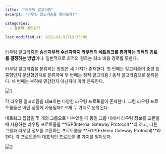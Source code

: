 ```yaml
---
title:  "라우팅 알고리즘"
excerpt: "라우팅 알고리즘을 알아보자!"

categories:
  - 컴퓨터 네트워크
  
last_modified_at: 2021-01-01T18:35:00
---
```


라우팅 알고리즘은 **송신자부터 수신자까지 라우터의 네트워크를 통과하는 최적의 경로를 결정하는 방법**이다. 일반적으로 최적의 경로는 최소 비용 경로를 뜻한다.  

라우팅 알고리즘을 분류하는 방법은 세 가지가 존재한다. 첫 번째는 알고리즘이 중앙 집중형인지 분산형인지로 분류하며  두 번째는 정적 알고리즘 / 동적 알고리즘으로 분류한다. 세 번째는 부하에 민감한지 아닌지에 따라 분류한다.  

![1](https://user-images.githubusercontent.com/53072057/103432794-403c5d00-4c29-11eb-89ce-86ee578ea0ad.JPG)  

각 라우팅 알고리즘을 대표하는 다양한 라우팅 프로토콜이 존재한다. 그럼 라우팅 프로토콜들은 어떤 상황에 사용될까? 크게 두 가지로 분류된다.  

네트워크 집합을 몇 개의 그룹으로 나누었을 때 동일 그룹 내에서 라우팅 정보를 교환할 때 사용하는 라우팅 프로토콜을 **IGP(Internal Gateway Protocol)**라 하고, 다른 그룹과 라우팅 정보를 교환하는 프로토콜을 **EGP(Exterior Gateway Protocol)**라 한다. 각 프로토콜의 대표적인 프로토콜 몇 가지를 알아보자.  

![2](https://user-images.githubusercontent.com/53072057/103432795-416d8a00-4c29-11eb-9b60-42fe475186da.JPG)  